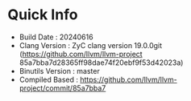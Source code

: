 # Quick Info
* Build Date : 20240616
* Clang Version : ZyC clang version 19.0.0git (https://github.com/llvm/llvm-project 85a7bba7d28365ff98dae74f20ebf9f53d42023a)
* Binutils Version : master
* Compiled Based : https://github.com/llvm/llvm-project/commit/85a7bba7

